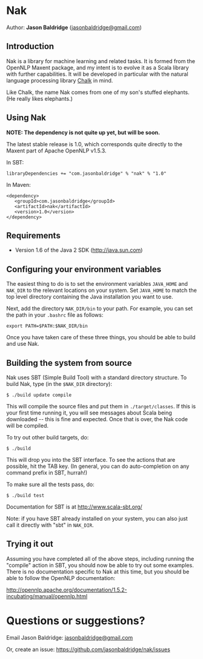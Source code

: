 # Nak

Author: **Jason Baldridge** (jasonbaldridge@gmail.com)

## Introduction

Nak is a library for machine learning and related tasks. It is formed from the OpenNLP Maxent package, and my intent is to evolve it as a Scala library with further capabilities. It will be developed in particular with the natural language processing library [Chalk](https://github.com/jasonbaldridge/chalk) in mind.

Like Chalk, the name Nak comes from one of my son's stuffed elephants. (He really likes elephants.)

## Using Nak

**NOTE: The dependency is not quite up yet, but will be soon.**

The latest stable release is 1.0, which corresponds quite directly to the Maxent part of Apache OpenNLP v1.5.3. 

In SBT:

    libraryDependencies += "com.jasonbaldridge" % "nak" % "1.0"

In Maven:

    <dependency>
       <groupId>com.jasonbaldridge</groupId>
       <artifactId>nak</artifactId>
       <version>1.0</version>
    </dependency>

## Requirements

* Version 1.6 of the Java 2 SDK (http://java.sun.com)

## Configuring your environment variables

The easiest thing to do is to set the environment variables `JAVA_HOME`
and `NAK_DIR` to the relevant locations on your system. Set `JAVA_HOME`
to match the top level directory containing the Java installation you
want to use.

Next, add the directory `NAK_DIR/bin` to your path. For example, you
can set the path in your `.bashrc` file as follows:

	export PATH=$PATH:$NAK_DIR/bin

Once you have taken care of these three things, you should be able to
build and use Nak.


## Building the system from source

Nak uses SBT (Simple Build Tool) with a standard directory
structure.  To build Nak, type (in the `$NAK_DIR` directory):

	$ ./build update compile

This will compile the source files and put them in
`./target/classes`. If this is your first time running it, you will see
messages about Scala being downloaded -- this is fine and
expected. Once that is over, the Nak code will be compiled.

To try out other build targets, do:

	$ ./build

This will drop you into the SBT interface. To see the actions that are
possible, hit the TAB key. (In general, you can do auto-completion on
any command prefix in SBT, hurrah!)

To make sure all the tests pass, do:

	$ ./build test

Documentation for SBT is at <http://www.scala-sbt.org/>

Note: if you have SBT already installed on your system, you can
also just call it directly with "sbt" in `NAK_DIR`.


## Trying it out

Assuming you have completed all of the above steps, including running the "compile" action in SBT, you should now be able to try out some examples. There is no documentation specific to Nak at this time, but you should be able to follow the OpenNLP documentation:

<http://opennlp.apache.org/documentation/1.5.2-incubating/manual/opennlp.html>

# Questions or suggestions?

Email Jason Baldridge: <jasonbaldridge@gmail.com>

Or, create an issue: <https://github.com/jasonbaldridge/nak/issues>


